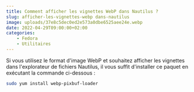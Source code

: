 ```yaml
---
title: Comment afficher les vignettes WebP dans Nautilus ?
slug: afficher-les-vignettes-webp dans-nautilus
image: uploads/37e8c5dec0ed2e573a0dbe6525aee24e.webp
date: 2022-04-29T09:00:00+02:00
categories:
    - Fedora
    - Utilitaires
---
```


Si vous utilisez le format d'image WebP et souhaitez afficher les vignettes dans l'explorateur de fichiers Nautilus, il vous suffit d'installer ce paquet en exécutant la commande ci-dessous :

```bash
sudo yum install webp-pixbuf-loader
```